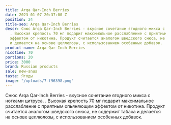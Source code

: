 ```yaml
---
title: Arqa Qar-Inch Berries
date: 2023-01-07 20:37:00 Z
position: 24
title-seo: Arqa Qar-Inch Berries
descr: Снюс Arqa Qar-Inch Berries - вкусное сочетание ягодного микса с нотками цитруса.
  . Высокая крепость 70 мг подарит максимальное расслабление с приятным опьяняющим
  эффектом от никотина. Продукт считается аналогом шведского снюса, не содержит табака
  и делается на основе целлюлозы, с использованием особенных добавок.
product-name: Arqa Qar-Inch Berries
nicotine: 70
portions: 20
price: 3000
brand: Russian products
sale: new-snus
taste: Ягоды
image: "/uploads/7-f96398.png"
---
```


Снюс Arqa Qar-Inch Berries - вкусное сочетание ягодного микса с нотками цитруса. . Высокая крепость 70 мг подарит максимальное расслабление с приятным опьяняющим эффектом от никотина. Продукт считается аналогом шведского снюса, не содержит табака и делается на основе целлюлозы, с использованием особенных добавок.